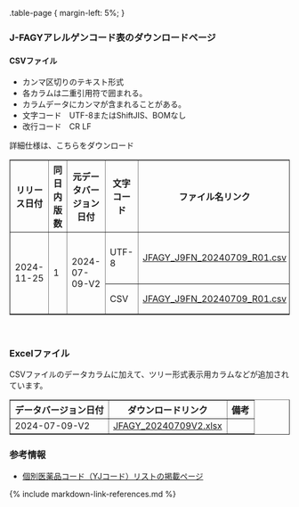 .table-page {
  margin-left: 5%;
}


###  J-FAGYアレルゲンコード表のダウンロードページ

#### CSVファイル
  - カンマ区切りのテキスト形式
  - 各カラムは二重引用符で囲まれる。
  - カラムデータにカンマが含まれることがある。
  - 文字コード　UTF-8またはShiftJIS、BOMなし
  - 改行コード　CR LF

詳細仕様は、<a fref="download_files/JFAGY_J9FN_CSV_Format_v1.pdf">こちらをダウンロード

<table border="1" class="table-page" style="border-collapse: collapse">
  <thead>
    <tr>
      <th>リリース日付</th>
      <th>同日内版数</th>
      <th>元データバージョン日付</th>
      <th>文字コード</th>
      <th>ファイル名リンク</th>
      <th>備考</th>
    </tr>
  </thead>
  <tbody>
    <tr>
      <td  rowspan="2">2024-11-25</td>
      <td  rowspan="2">1</td>
      <td  rowspan="2">2024-07-09-V2</td>
      <td>UTF-8</td>
      <td><A href="download_files/utf8/JFAGY_J9FN_20240709_R01.csv">JFAGY_J9FN_20240709_R01.csv</a></td>
      <td rowspan="2">CSV形式の初回リリース</td>
    </tr>
      <tr><td>CSV</td>
          <td><A href="download_files/sj/JFAGY_J9FN_20240709_R01.csv">JFAGY_J9FN_20240709_R01.csv</a></td>
      </tr>
  </tbody>
</table>

<br>

###  Excelファイル

CSVファイルのデータカラムに加えて、ツリー形式表示用カラムなどが追加されています。

<table border="1" class="table-page" style="border-collapse: collapse">
  <thead>
    <tr>
      <th>データバージョン日付</th>
      <th>ダウンロードリンク</th>
      <th>備考</th>
    </tr>
  </thead>
  <tbody>
    <tr>
      <td>2024-07-09-V2</td>
      <td><A href="download_files/JFAGY_20240709V2.xlsx">JFAGY_20240709V2.xlsx</a></td>
      <td></td>
    </tr>
  </tbody>
</table>


###  参考情報
  - [個別医薬品コード（YJコード）リストの掲載ページ](http://www.capstandard.jp/)


      


{% include markdown-link-references.md %}